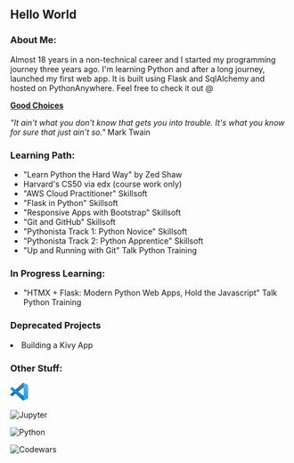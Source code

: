 <h2>Hello World</h2>

<h3>About Me:</h3>  
<p>Almost 18 years in a non-technical career and I started my programming journey three years ago.  I'm learning Python and after a long journey, launched my first web app.  It is built using Flask and SqlAlchemy and hosted on PythonAnywhere.  Feel free to check it out @</p>

**[Good Choices](https://ralphcorey.pythonanywhere.com)**

<em>"It ain't what you don't know that gets you into trouble.  It's what you know for sure that just ain't so."</em> Mark Twain

<h3>Learning Path:</h3>
<ul>
  <li>"Learn Python the Hard Way" by Zed Shaw</li>
  <li>Harvard's CS50 via edx (course work only)</li>
  <li>"AWS Cloud Practitioner" Skillsoft</li>
  <li>"Flask in Python" Skillsoft</li>
  <li>"Responsive Apps with Bootstrap" Skillsoft</li>
  <li>"Git and GitHub" Skillsoft</li>
  <li>"Pythonista Track 1: Python Novice" Skillsoft</li>
  <li>"Pythonista Track 2: Python Apprentice" Skillsoft</li>
  <li>"Up and Running with Git" Talk Python Training</li>
</ul>

<h3>In Progress Learning:</h3>
<ul>
  <li>"HTMX + Flask: Modern Python Web Apps, Hold the Javascript" Talk Python Training</li>
</ul>

<h3>Deprecated Projects</h3>
  <li>Building a Kivy App</li>

<h3>Other Stuff:</h3>

![VSCode](https://raw.githubusercontent.com/codekook/ReadMe-main/master/Visual_Studio_Code_1.35_icon.png)

![Jupyter](https://upload.wikimedia.org/wikipedia/commons/3/38/Jupyter_logo.svg)

![Python](https://staging.python.org/static/community_logos/python-powered-w-70x28.png)

![Codewars](https://www.codewars.com/users/codekook/badges/small)

